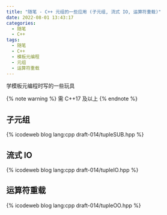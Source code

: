 ```yaml
---
title: "随笔 - C++ 元组的一些应用 (子元组, 流式 IO, 运算符重载)"
date: 2022-08-01 13:43:17
categories:
  - 随笔
  - C++
tags:
  - 随笔
  - C++
  - 模板元编程
  - 元组
  - 运算符重载
---
```


学模板元编程时写的一些玩具

{% note warning %}
需 C++17 及以上
{% endnote %}

<!-- more -->

## 子元组

{% icodeweb blog lang:cpp draft-014/tupleSUB.hpp %}

## 流式 IO

{% icodeweb blog lang:cpp draft-014/tupleIO.hpp %}

## 运算符重载

{% icodeweb blog lang:cpp draft-014/tupleOO.hpp %}
